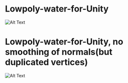 # Lowpoly-water-for-Unity
![Alt Text](https://github.com/sc2insane/Lowpoly-water-for-Unity/raw/master/Gifs/BountifulKeyHen-max-14mb.gif)


# Lowpoly-water-for-Unity, no smoothing of normals(but duplicated vertices)
![Alt Text](https://github.com/sc2insane/Lowpoly-water-for-Unity/raw/master/Gifs/lowpolywater.gif)
